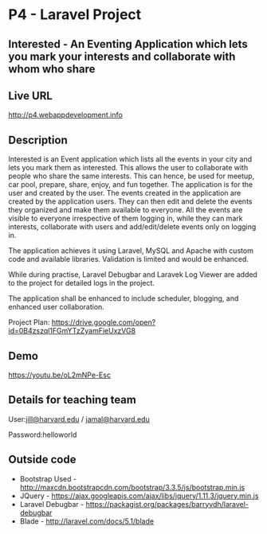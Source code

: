 # P4 - Laravel Project
## Interested - An Eventing Application which lets you mark your interests and collaborate with whom who share

## Live URL
<http://p4.webappdevelopment.info>

## Description
Interested is an Event application which lists all the events in your city and lets you mark them as interested. This allows the user to collaborate with people who share the same interests. This can hence, be used for meetup, car pool, prepare, share, enjoy, and fun together. The application is for the user and created by the user. The events created in the application are created by the application users. They can then edit and delete the events they organized and make them available to everyone. All the events are visible to everyone irrespective of them logging in, while they can mark interests, collaborate with users and add/edit/delete events only on logging in.

The application achieves it using Laravel, MySQL and Apache with custom code and available libraries.
Validation is limited and would be enhanced.

While during practise, Laravel Debugbar and Laravek Log Viewer are added to the project for detailed logs in the project.

The application shall be enhanced to include scheduler, blogging, and enhanced user collaboration.

Project Plan: <https://drive.google.com/open?id=0B4zszql1FGmYTzZyamFieUxzVG8>

## Demo
<https://youtu.be/oL2mNPe-Esc>

## Details for teaching team
User:jill@harvard.edu / jamal@harvard.edu

Password:helloworld

## Outside code
* Bootstrap Used - <http://maxcdn.bootstrapcdn.com/bootstrap/3.3.5/js/bootstrap.min.js>
* JQuery - <https://ajax.googleapis.com/ajax/libs/jquery/1.11.3/jquery.min.js>
* Laravel Debugbar - <https://packagist.org/packages/barryvdh/laravel-debugbar>
* Blade - <http://laravel.com/docs/5.1/blade>
